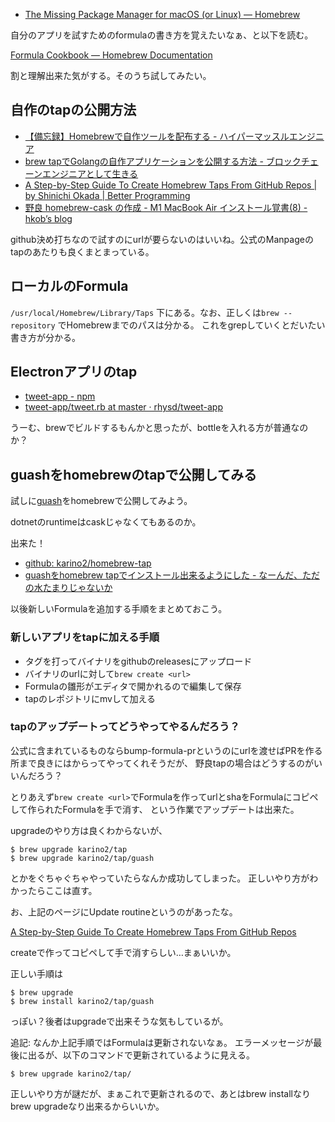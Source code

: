 - [The Missing Package Manager for macOS (or Linux) — Homebrew](https://brew.sh/)

自分のアプリを試すためのformulaの書き方を覚えたいなぁ、と以下を読む。

[Formula Cookbook — Homebrew Documentation](https://docs.brew.sh/Formula-Cookbook)

割と理解出来た気がする。そのうち試してみたい。

## 自作のtapの公開方法

- [【備忘録】Homebrewで自作ツールを配布する - ハイパーマッスルエンジニア](https://www.rasukarusan.com/entry/2019/11/03/211338)
- [brew tapでGolangの自作アプリケーションを公開する方法 - ブロックチェーンエンジニアとして生きる](https://tomokazu-kozuma.com/how-to-release-golangs-homebrew-application-with-brew-tap/)
- [A Step-by-Step Guide To Create Homebrew Taps From GitHub Repos | by Shinichi Okada | Better Programming](https://betterprogramming.pub/a-step-by-step-guide-to-create-homebrew-taps-from-github-repos-f33d3755ba74)
- [野良 homebrew-cask の作成 - M1 MacBook Air インストール覚書(8) - hkob’s blog](https://hkob.hatenablog.com/entry/2020/12/02/140000)

github決め打ちなので試すのにurlが要らないのはいいね。公式のManpageのtapのあたりも良くまとまっている。

## ローカルのFormula

`/usr/local/Homebrew/Library/Taps` 下にある。なお、正しくは`brew --repository` でHomebrewまでのパスは分かる。
これをgrepしていくとだいたい書き方が分かる。

## Electronアプリのtap

- [tweet-app - npm](https://www.npmjs.com/package/tweet-app?activeTab=readme)
- [tweet-app/tweet.rb at master · rhysd/tweet-app](https://github.com/rhysd/tweet-app/blob/master/Casks/tweet.rb)

うーむ、brewでビルドするもんかと思ったが、bottleを入れる方が普通なのか？

## guashをhomebrewのtapで公開してみる

試しに[guash](guash)をhomebrewで公開してみよう。

dotnetのruntimeはcaskじゃなくてもあるのか。

出来た！

- [github: karino2/homebrew-tap](https://github.com/karino2/homebrew-tap)
- [guashをhomebrew tapでインストール出来るようにした - なーんだ、ただの水たまりじゃないか](https://karino2.github.io/2022/01/28/homebrew_tap_for_guash.html)

以後新しいFormulaを追加する手順をまとめておこう。

### 新しいアプリをtapに加える手順

- タグを打ってバイナリをgithubのreleasesにアップロード
- バイナリのurlに対して`brew create <url>`
- Formulaの雛形がエディタで開かれるので編集して保存
- tapのレポジトリにmvして加える

### tapのアップデートってどうやってやるんだろう？

公式に含まれているものならbump-formula-prというのにurlを渡せばPRを作る所まで良きにはからってやってくれそうだが、
野良tapの場合はどうするのがいいんだろう？

とりあえず`brew create <url>`でFormulaを作ってurlとshaをFormulaにコピペして作られたFormulaを手で消す、
という作業でアップデートは出来た。

upgradeのやり方は良くわからないが、

```
$ brew upgrade karino2/tap
$ brew upgrade karino2/tap/guash
```

とかをぐちゃぐちゃやっていたらなんか成功してしまった。
正しいやり方がわかったらここは直す。

お、上記のページにUpdate routineというのがあったな。

[A Step-by-Step Guide To Create Homebrew Taps From GitHub Repos](https://betterprogramming.pub/a-step-by-step-guide-to-create-homebrew-taps-from-github-repos-f33d3755ba74)

createで作ってコピペして手で消すらしい…まぁいいか。

正しい手順は

```
$ brew upgrade
$ brew install karino2/tap/guash
```

っぽい？後者はupgradeで出来そうな気もしているが。

追記: なんか上記手順ではFormulaは更新されないなぁ。
エラーメッセージが最後に出るが、以下のコマンドで更新されているように見える。

```
$ brew upgrade karino2/tap/
```

正しいやり方が謎だが、まぁこれで更新されるので、あとはbrew installなりbrew upgradeなり出来るからいいか。